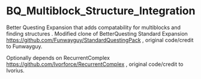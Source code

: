 BQ_Multiblock_Structure_Integration
============

Better Questing Expansion that adds compatability for multiblocks and finding structures
.
Modified clone of BetterQuesting Standard Expansion https://github.com/Funwayguy/StandardQuestingPack , original code/credit to Funwayguy.

Optionally depends on RecurrentComplex https://github.com/Ivorforce/RecurrentComplex , original code/credit to Ivorius.
